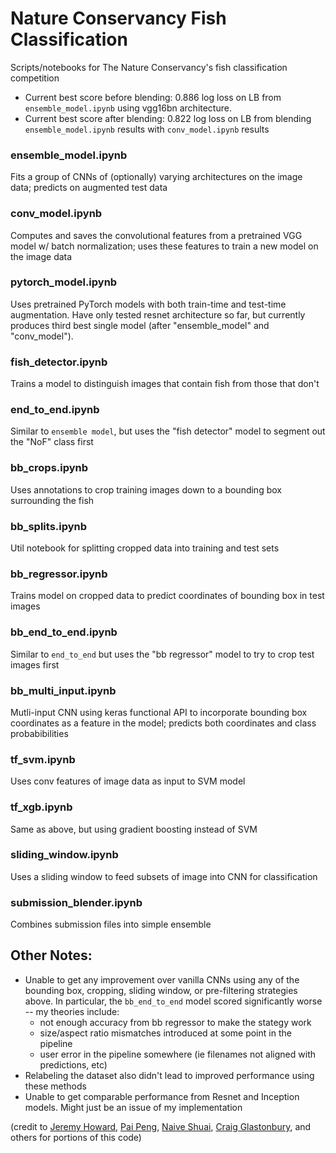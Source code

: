 # Nature Conservancy Fish Classification
Scripts/notebooks for The Nature Conservancy's fish classification competition

- Current best score before blending: 0.886 log loss on LB from `ensemble_model.ipynb` using vgg16bn architecture.
- Current best score after blending: 0.822 log loss on LB from blending `ensemble_model.ipynb` results with `conv_model.ipynb` results

### ensemble_model.ipynb
Fits a group of CNNs of (optionally) varying architectures on the image data; predicts on augmented test data

### conv_model.ipynb
Computes and saves the convolutional features from a pretrained VGG model w/ batch normalization; uses these features to train a new model on the image data

### pytorch_model.ipynb
Uses pretrained PyTorch models with both train-time and test-time augmentation. Have only tested resnet architecture so far, but currently produces third best single model (after "ensemble_model" and "conv_model"). 

### fish_detector.ipynb
Trains a model to distinguish images that contain fish from those that don't

### end_to_end.ipynb
Similar to `ensemble model`, but uses the "fish detector" model to segment out the "NoF" class first

### bb_crops.ipynb
Uses annotations to crop training images down to a bounding box surrounding the fish

### bb_splits.ipynb
Util notebook for splitting cropped data into training and test sets

### bb_regressor.ipynb
Trains model on cropped data to predict coordinates of bounding box in test images

### bb_end_to_end.ipynb
Similar to `end_to_end` but uses the "bb regressor" model to try to crop test images first

### bb_multi_input.ipynb
Mutli-input CNN using keras functional API to incorporate bounding box coordinates as a feature in the model; predicts both coordinates and class probabibilities

### tf_svm.ipynb
Uses conv features of image data as input to SVM model

### tf_xgb.ipynb
Same as above, but using gradient boosting instead of SVM

### sliding_window.ipynb
Uses a sliding window to feed subsets of image into CNN for classification

### submission_blender.ipynb
Combines submission files into simple ensemble

## Other Notes:
- Unable to get any improvement over vanilla CNNs using any of the bounding box, cropping, sliding window, or pre-filtering strategies above. In particular, the `bb_end_to_end` model scored significantly worse -- my theories include: 
  -  not enough accuracy from bb regressor to make the stategy work
  - size/aspect ratio mismatches introduced at some point in the pipeline
  - user error in the pipeline somewhere (ie filenames not aligned with predictions, etc)
- Relabeling the dataset also didn't lead to improved performance using these methods
- Unable to get comparable performance from Resnet and Inception models. Might just be an issue of my implementation

(credit to <a href="http://course.fast.ai/">Jeremy Howard</a>, <a href="https://github.com/pengpaiSH/Kaggle_NCFM">Pai Peng</a>, <a href="https://www.kaggle.com/c/the-nature-conservancy-fisheries-monitoring/discussion/25902"> Naive Shuai</a>, <a href="https://www.kaggle.com/craigglastonbury/the-nature-conservancy-fisheries-monitoring/using-inceptionv3-features-svm-classifier">Craig Glastonbury</a>, and others for portions of this code)
